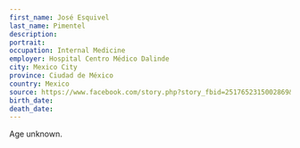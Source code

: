 ```yaml
---
first_name: José Esquivel
last_name: Pimentel
description: 
portrait: 
occupation: Internal Medicine
employer: Hospital Centro Médico Dalinde
city: Mexico City
province: Ciudad de México
country: Mexico
source: https://www.facebook.com/story.php?story_fbid=2517652315002869&amp;id=100002743761065
birth_date: 
death_date: 
---
```


Age unknown.